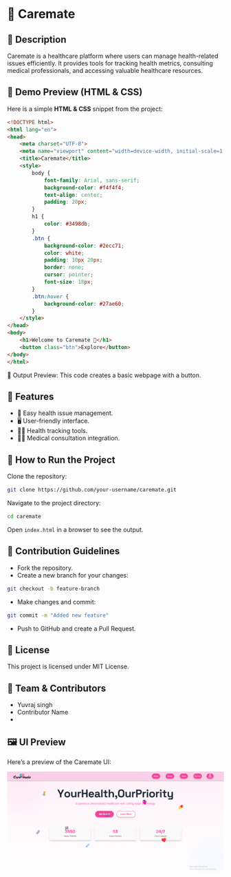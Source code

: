 # 🌟 Caremate

## 📌 Description
Caremate is a healthcare platform where users can manage health-related issues efficiently. It provides tools for tracking health metrics, consulting medical professionals, and accessing valuable healthcare resources.

## 🎨 Demo Preview (HTML & CSS)
Here is a simple **HTML & CSS** snippet from the project:

```html
<!DOCTYPE html>
<html lang="en">
<head>
    <meta charset="UTF-8">
    <meta name="viewport" content="width=device-width, initial-scale=1.0">
    <title>Caremate</title>
    <style>
        body {
            font-family: Arial, sans-serif;
            background-color: #f4f4f4;
            text-align: center;
            padding: 20px;
        }
        h1 {
            color: #3498db;
        }
        .btn {
            background-color: #2ecc71;
            color: white;
            padding: 10px 20px;
            border: none;
            cursor: pointer;
            font-size: 18px;
        }
        .btn:hover {
            background-color: #27ae60;
        }
    </style>
</head>
<body>
    <h1>Welcome to Caremate 🚀</h1>
    <button class="btn">Explore</button>
</body>
</html>
```

📌 Output Preview: This code creates a basic webpage with a button.

## 🔹 Features
- 🏥 Easy health issue management.
- 🖥️ User-friendly interface.
- 🏋️‍♂️ Health tracking tools.
- 👨‍⚕️ Medical consultation integration.

## 🚀 How to Run the Project

Clone the repository:
```bash
git clone https://github.com/your-username/caremate.git
```

Navigate to the project directory:
```bash
cd caremate
```

Open `index.html` in a browser to see the output.

## 🤝 Contribution Guidelines
- Fork the repository.
- Create a new branch for your changes:
```bash
git checkout -b feature-branch
```
- Make changes and commit:
```bash
git commit -m "Added new feature"
```
- Push to GitHub and create a Pull Request.

## 📜 License
This project is licensed under MIT License.

## 👥 Team & Contributors
- Yuvraj singh
- Contributor Name
- 
## 🖼️ UI Preview  
Here’s a preview of the Caremate UI:  

![Caremate Preview](https://github.com/YUVRAJRANA10/project/blob/main/Screenshot%202025-03-18%20100024.png)

